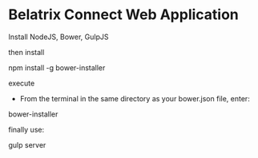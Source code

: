 # Belatrix Connect Web Application

Install NodeJS, Bower, GulpJS

then install

npm install -g bower-installer

execute

- From the terminal in the same directory as your bower.json file, enter:

bower-installer

finally use:

gulp server
